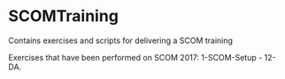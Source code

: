 # SCOMTraining
Contains exercises and scripts for delivering a SCOM training

Exercises that have been performed on SCOM 2017: 1-SCOM-Setup - 12-DA.
